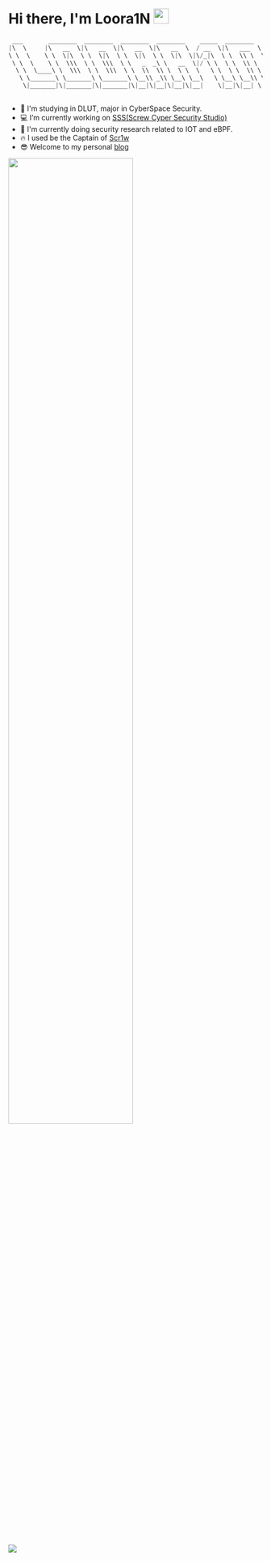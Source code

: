 # Hi there, I'm Loora1N <img src="https://raw.githubusercontent.com/MartinHeinz/MartinHeinz/master/wave.gif" width="30px">

```c
 ___       ________  ________  ________  ________    _____  ________      
|\  \     |\   __  \|\   __  \|\   __  \|\   __  \  / __  \|\   ___  \    
\ \  \    \ \  \|\  \ \  \|\  \ \  \|\  \ \  \|\  \|\/_|\  \ \  \\ \  \   
 \ \  \    \ \  \\\  \ \  \\\  \ \   _  _\ \   __  \|/ \ \  \ \  \\ \  \  
  \ \  \____\ \  \\\  \ \  \\\  \ \  \\  \\ \  \ \  \   \ \  \ \  \\ \  \ 
   \ \_______\ \_______\ \_______\ \__\\ _\\ \__\ \__\   \ \__\ \__\\ \__\
    \|_______|\|_______|\|_______|\|__|\|__|\|__|\|__|    \|__|\|__| \|__|
                                                                          
```

- 📖 I'm studying in DLUT, major in CyberSpace Security.
- 💻 I’m currently working on [SSS(Screw Cyper Security Studio)](https://github.com/dlut-sss)
- 👻 I'm currently doing security research related to IOT and eBPF.
- 🔥 I used be the Captain of [Scr1w](https://ctftime.org/team/176565)
- 😎 Welcome to my personal [blog](https://loora1n.github.io/)


<img style="width:70%;" src="https://github-readme-stats.vercel.app/api?username=Loora1N&show_icons=true&theme=tokyonight">

![](https://github-readme-activity-graph.vercel.app/graph?username=Loora1N)


